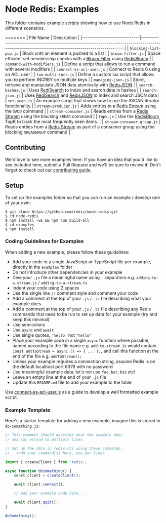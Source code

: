 # Node Redis: Examples

This folder contains example scripts showing how to use Node Redis in different scenarios.

=======
| File Name                   | Description                                                                                                                                       |
|-----------------------------|---------------------------------------------------------------------------------------------------------------------------------------------------|
| `blocking-list-pop.js`      | Block until an element is pushed to a list                                                                                                        |
| `bloom-filter.js`           | Space efficient set membership checks with a [Bloom Filter](https://en.wikipedia.org/wiki/Bloom_filter) using [RedisBloom](https://redisbloom.io) |
| `command-with-modifiers.js` | Define a script that allows to run a command with several modifiers                                                                               |
| `connect-as-acl-user.js`    | Connect to Redis 6 using an ACL user                                                                                                              |
| `lua-multi-incr.js`         | Define a custom lua script that allows you to perform INCRBY on multiple keys                                                                     |
| `managing-json.js`          | Store, retrieve and manipulate JSON data atomically with [RedisJSON](https://redisjson.io/)                                                       |
| `search-hashes.js`          | Uses [RediSearch](https://redisearch.io) to index and search data in hashes                                                                       |
| `search-json.js`            | Uses [RediSearch](https://redisearch.io/) and [RedisJSON](https://redisjson.io/) to index and search JSON data                                    |
| `set-scan.js`               | An example script that shows how to use the SSCAN iterator functionality                                                                          |
| `stream-producer.js`        | Adds entries to a [Redis Stream](https://redis.io/topics/streams-intro) using the `XADD` command                                                  |
| `stream-consumer.js`        | Reads entries from a [Redis Stream](https://redis.io/topics/streams-intro) using the blocking `XREAD` command                                     |
| `topk.js`                   | Use the [RedisBloom](https://redisbloom.io) TopK to track the most frequently seen items.                                                         |
| `stream-consumer-group.js`  | Reads entties from a [Redis Stream](https://redis.io/topics/streams-intro) as part of a consumer group using the blocking `XREADGROUP` command    |

## Contributing

We'd love to see more examples here. If you have an idea that you'd like to see included here, submit a Pull Request and we'll be sure to review it!  Don't forget to check out our [contributing guide](../CONTRIBUTING.md).

## Setup

To set up the examples folder so that you can run an example / develop one of your own:

```
$ git clone https://github.com/redis/node-redis.git
$ cd node-redis
$ npm install -ws && npm run build-all
$ cd examples
$ npm install
```

### Coding Guidelines for Examples

When adding a new example, please follow these guidelines:

* Add your code in a single JavaScript or TypeScript file per example, directly in the `examples` folder
* Do not introduce other dependencies in your example
* Give your `.js` file a meaningful name using `-` separators e.g. `adding-to-a-stream.js` / `adding-to-a-stream.ts`
* Indent your code using 2 spaces
* Use the single line `//` comment style and comment your code
* Add a comment at the top of your `.js` / `.ts` file describing what your example does
* Add a comment at the top of your `.js` / `.ts` file describing any Redis commands that need to be run to set up data for your example (try and keep this minimal)
* Use semicolons
* Use `async` and `await`
* Use single quotes, `'hello'` not `"hello"`
* Place your example code in a single `async` function where possible, named according to the file name e.g. `add-to-stream.js` would contain `const addtoStream = async () => { ... };`, and call this function at the end of the file e.g. `addToStream();`
* Unless your example requires a connection string, assume Redis is on the default localhost port 6379 with no password
* Use meaningful example data, let's not use `foo`, `bar`, `baz` etc!
* Leave an empty line at the end of your `.js` file
* Update this `README.md` file to add your example to the table

Use [connect-as-acl-user.js](./connect-as-acl-user.js) as a guide to develop a well formatted example script.

### Example Template

Here's a starter template for adding a new example, imagine this is stored in `do-something.js`:

```javascript
// This comment should describe what the example does
// and can extend to multiple lines.

// Set up the data in redis-cli using these commands:
//   <add your command(s) here, one per line>

import { createClient } from 'redis';

async function doSomething() {
    const client = createClient();

    await client.connect();

    // Add your example code here...

    await client.quit();
}

doSomething();
```
